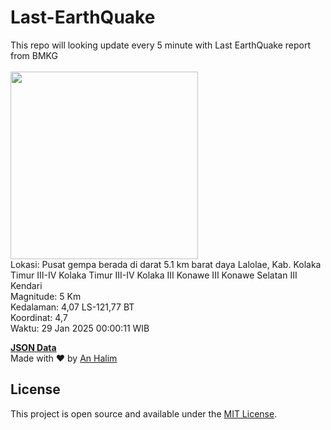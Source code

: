 # Last-EarthQuake
This repo will looking update every 5 minute with Last EarthQuake report from BMKG
<br>
<br>
<img src="undefined" width="300"/>
<br>
Lokasi: Pusat gempa berada di darat 5.1 km barat daya Lalolae, Kab. Kolaka Timur  III-IV Kolaka Timur III-IV Kolaka III Konawe III Konawe Selatan III Kendari <br>
Magnitude: 5 Km <br>
Kedalaman: 4,07 LS-121,77 BT <br>
Koordinat: 4,7 <br>
Waktu: 29 Jan 2025 00:00:11 WIB <br>

<a href="./data/data.json">**JSON Data**</a>
<br>
Made with ❤️ by <a href="https://github.com/an-halim">An Halim</a>
## License

This project is open source and available under the [MIT License](LICENSE).
